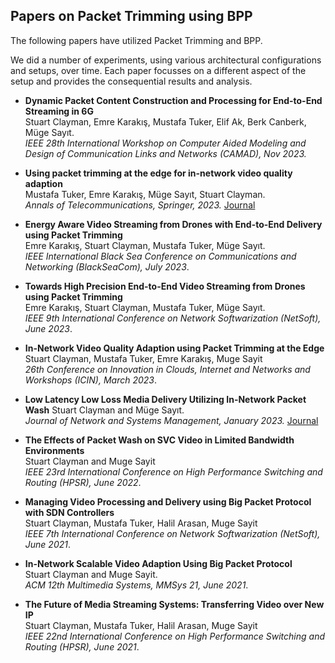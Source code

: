 ## Papers on Packet Trimming using BPP

The following papers have utilized Packet Trimming and BPP.

We did a number of experiments, using various architectural configurations and setups, over time.  Each paper focusses on a different aspect of the setup and provides the consequential results and analysis.


- **Dynamic Packet Content Construction and Processing for End-to-End Streaming in 6G**  
Stuart Clayman, Emre Karakış, Mustafa Tuker, Elif Ak, Berk Canberk, Müge Sayıt.  
 *IEEE 28th International Workshop on Computer Aided Modeling and Design of Communication Links and Networks (CAMAD), Nov 2023.*
 
- **Using packet trimming at the edge for in-network video quality adaption**  
Mustafa Tuker, Emre Karakış, Müge Sayıt, Stuart Clayman.  
*Annals of Telecommunications, Springer, 2023.*
[Journal](https://link.springer.com/article/10.1007/s12243-023-00981-8)
 
- **Energy Aware Video Streaming from Drones with End-to-End Delivery using Packet Trimming**  
Emre Karakış, Stuart Clayman, Mustafa Tuker, Müge Sayıt.  
*IEEE International Black Sea Conference on Communications and Networking (BlackSeaCom), July 2023*.


- **Towards High Precision End-to-End Video Streaming from Drones using Packet Trimming**  
Emre Karakış, Stuart Clayman, Mustafa Tuker, Müge Sayıt.  
 *IEEE 9th International Conference on Network Softwarization (NetSoft), June 2023*.


- **In-Network Video Quality Adaption using Packet Trimming at the Edge**  
Stuart Clayman, Mustafa Tuker, Emre Karakış, Muge Sayit  
*26th Conference on Innovation in Clouds, Internet and Networks and Workshops (ICIN), March 2023*.


- **Low Latency Low Loss Media Delivery Utilizing In-Network Packet Wash** 
Stuart Clayman and Müge Sayıt.  
*Journal of Network and Systems Management, January 2023.*
 [Journal](https://link.springer.com/article/10.1007/s10922-022-09712-1)

- **The Effects of Packet Wash on SVC Video in Limited Bandwidth Environments**  
Stuart Clayman and Muge Sayit  
*IEEE 23rd International Conference on High Performance Switching and Routing (HPSR), June 2022*.


- **Managing Video Processing and Delivery using Big Packet Protocol with SDN Controllers**  
Stuart Clayman, Mustafa Tuker, Halil Arasan, Muge Sayit  
*IEEE 7th International Conference on Network Softwarization (NetSoft), June 2021*.

- **In-Network Scalable Video Adaption Using Big Packet Protocol**  
Stuart Clayman and Muge Sayit.  
*ACM 12th Multimedia Systems, MMSys 21, June 2021*.

- **The Future of Media Streaming Systems: Transferring Video over New IP**  
Stuart Clayman, Mustafa Tuker, Halil Arasan, Muge Sayit  
*IEEE 22nd International Conference on High Performance Switching and Routing (HPSR), June 2021*.

